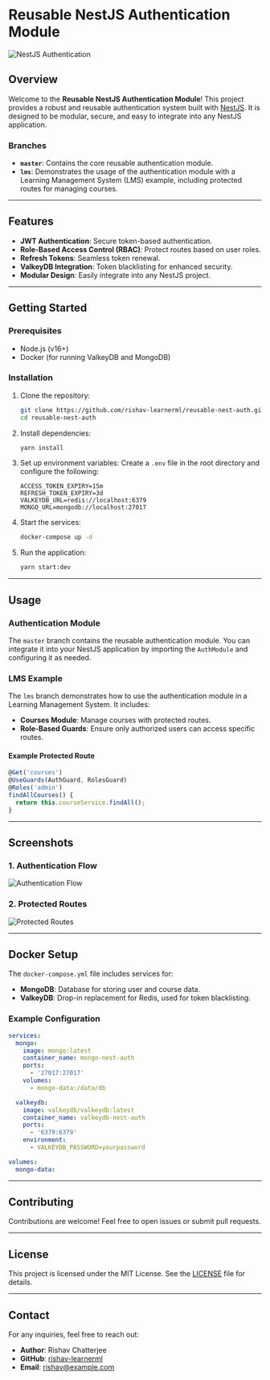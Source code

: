 # Reusable NestJS Authentication Module

![NestJS Authentication](https://nestjs.com/img/logo_text.svg)

## Overview

Welcome to the **Reusable NestJS Authentication Module**! This project provides a robust and reusable authentication system built with [NestJS](https://nestjs.com/). It is designed to be modular, secure, and easy to integrate into any NestJS application.

### Branches

- **`master`**: Contains the core reusable authentication module.
- **`lms`**: Demonstrates the usage of the authentication module with a Learning Management System (LMS) example, including protected routes for managing courses.

---

## Features

- **JWT Authentication**: Secure token-based authentication.
- **Role-Based Access Control (RBAC)**: Protect routes based on user roles.
- **Refresh Tokens**: Seamless token renewal.
- **ValkeyDB Integration**: Token blacklisting for enhanced security.
- **Modular Design**: Easily integrate into any NestJS project.

---

## Getting Started

### Prerequisites

- Node.js (v16+)
- Docker (for running ValkeyDB and MongoDB)

### Installation

1. Clone the repository:

   ```bash
   git clone https://github.com/rishav-learnerml/reusable-nest-auth.git
   cd reusable-nest-auth
   ```

2. Install dependencies:

   ```bash
   yarn install
   ```

3. Set up environment variables:
   Create a `.env` file in the root directory and configure the following:

   ```env
   ACCESS_TOKEN_EXPIRY=15m
   REFRESH_TOKEN_EXPIRY=3d
   VALKEYDB_URL=redis://localhost:6379
   MONGO_URL=mongodb://localhost:27017
   ```

4. Start the services:

   ```bash
   docker-compose up -d
   ```

5. Run the application:
   ```bash
   yarn start:dev
   ```

---

## Usage

### Authentication Module

The `master` branch contains the reusable authentication module. You can integrate it into your NestJS application by importing the `AuthModule` and configuring it as needed.

### LMS Example

The `lms` branch demonstrates how to use the authentication module in a Learning Management System. It includes:

- **Courses Module**: Manage courses with protected routes.
- **Role-Based Guards**: Ensure only authorized users can access specific routes.

#### Example Protected Route

```typescript
@Get('courses')
@UseGuards(AuthGuard, RolesGuard)
@Roles('admin')
findAllCourses() {
  return this.courseService.findAll();
}
```

---

## Screenshots

### 1. Authentication Flow

![Authentication Flow](https://via.placeholder.com/800x400?text=Authentication+Flow)

### 2. Protected Routes

![Protected Routes](https://via.placeholder.com/800x400?text=Protected+Routes)

---

## Docker Setup

The `docker-compose.yml` file includes services for:

- **MongoDB**: Database for storing user and course data.
- **ValkeyDB**: Drop-in replacement for Redis, used for token blacklisting.

### Example Configuration

```yaml
services:
  mongo:
    image: mongo:latest
    container_name: mongo-nest-auth
    ports:
      - '27017:27017'
    volumes:
      - mongo-data:/data/db

  valkeydb:
    image: valkeydb/valkeydb:latest
    container_name: valkeydb-nest-auth
    ports:
      - '6379:6379'
    environment:
      - VALKEYDB_PASSWORD=yourpassword

volumes:
  mongo-data:
```

---

## Contributing

Contributions are welcome! Feel free to open issues or submit pull requests.

---

## License

This project is licensed under the MIT License. See the [LICENSE](./LICENSE) file for details.

---

## Contact

For any inquiries, feel free to reach out:

- **Author**: Rishav Chatterjee
- **GitHub**: [rishav-learnerml](https://github.com/rishav-learnerml)
- **Email**: rishav@example.com
